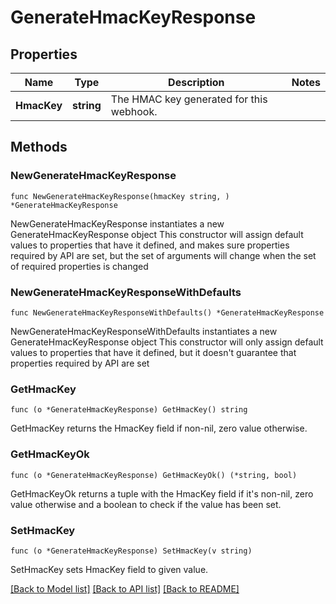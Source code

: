 # GenerateHmacKeyResponse

## Properties

Name | Type | Description | Notes
------------ | ------------- | ------------- | -------------
**HmacKey** | **string** | The HMAC key generated for this webhook. | 

## Methods

### NewGenerateHmacKeyResponse

`func NewGenerateHmacKeyResponse(hmacKey string, ) *GenerateHmacKeyResponse`

NewGenerateHmacKeyResponse instantiates a new GenerateHmacKeyResponse object
This constructor will assign default values to properties that have it defined,
and makes sure properties required by API are set, but the set of arguments
will change when the set of required properties is changed

### NewGenerateHmacKeyResponseWithDefaults

`func NewGenerateHmacKeyResponseWithDefaults() *GenerateHmacKeyResponse`

NewGenerateHmacKeyResponseWithDefaults instantiates a new GenerateHmacKeyResponse object
This constructor will only assign default values to properties that have it defined,
but it doesn't guarantee that properties required by API are set

### GetHmacKey

`func (o *GenerateHmacKeyResponse) GetHmacKey() string`

GetHmacKey returns the HmacKey field if non-nil, zero value otherwise.

### GetHmacKeyOk

`func (o *GenerateHmacKeyResponse) GetHmacKeyOk() (*string, bool)`

GetHmacKeyOk returns a tuple with the HmacKey field if it's non-nil, zero value otherwise
and a boolean to check if the value has been set.

### SetHmacKey

`func (o *GenerateHmacKeyResponse) SetHmacKey(v string)`

SetHmacKey sets HmacKey field to given value.



[[Back to Model list]](../README.md#documentation-for-models) [[Back to API list]](../README.md#documentation-for-api-endpoints) [[Back to README]](../README.md)


